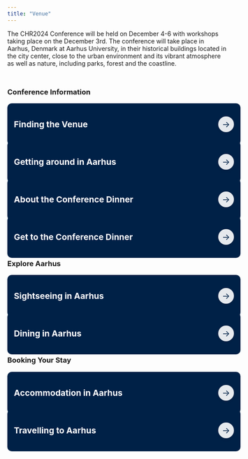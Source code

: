```yaml
---
title: "Venue"
---
```


<!--html settings for banner-->
<style>
/* define banner for about page */
.banner-grid {
    display: grid;
    grid-template-columns: repeat(auto-fit, minmax(400px, 1fr));
    gap: 20px;
    padding: 0px;
}

.banner {
    background-color: #002147;
    color: white;
    padding: 15px;  /* minimal padding */
    border-radius: 10px;
    display: flex;
    flex-direction: row; /* row to place arrow beside text */
    align-items: center;
    justify-content: space-between; /* space between text and arrow */
    text-decoration: none;
    transition: all 0.3s ease;
    height: 100%;  /* controlled height */
    width: 100%; /* fixed width for consistency */
    text-decoration: none !important;
}

.banner h2 {
    font-size: 1.2rem;
    margin: 0;
    color: white;
    text-align: left; /* align text to left for better flow */
}

.banner .arrow {
    margin-left: 10px;
    width: 36px;
    height: 36px;
    border-radius: 50%;
    background-color: rgba(255, 255, 255, 0.9);
    color: #002147;
    display: flex;
    justify-content: center;
    align-items: center;
    font-size: 1.2rem;
    transition: all 0.3s ease;
    box-shadow: 0 2px 6px rgba(0,0,0,0.1);
}

.banner:hover {
    background-color: #4b0033;
}

.banner:hover .arrow {
    background-color: white;
    color: #4b0033;
}

@media (max-width: 480px) {a
    .banner h2 {
        font-size: 1rem;
    }

    .banner .arrow {
        width: 28px;
        height: 28px;
    }
}
</style>


<!--WRITTEN CONTENT STARTS HERE-->
The CHR2024 Conference will be held on December 4-6 with workshops taking place on the December 3rd.
The conference will take place in Aarhus, Denmark at Aarhus University, in their historical buildings located in the city center, close to the urban environment and its vibrant atmosphere as well as nature, including parks, forest and the coastline.

<div class="space" style="padding-top:2%;"></div>

<h3 style="font-weight:bold;">Conference Information</h3>
<div class="banner-grid">
    <a href="/venue/finding-the-venue" class="banner" aria-label="Press to get an overview of the buildings for CHR2024">
        <h2>Finding the Venue</h2>
        <div class="banner-footer">
            <div class="arrow" aria-hidden="true">→</div>
        </div>
    </a>
    <a href="/venue/getting-around-aarhus" class="banner" aria-label="Press to find out how to get around Aarhus">
        <h2>Getting around in Aarhus</h2>
        <div class="banner-footer">
            <div class="arrow" aria-hidden="true">→</div>
        </div>
    </a>
    <a href="/venue/conference-dinner" class="banner" aria-label="Press to learn more about the Conference Dinner at Restaurant Havnær">
        <h2>About the Conference Dinner</h2>
        <div class="banner-footer">
            <div class="arrow" aria-hidden="true">→</div>
        </div>
    </a>
    </a>
    <a href="/venue/conference-dinner#conference-dinner-transport" class="banner" aria-label="Press to learn more about how to get to the conference dinner">
        <h2>Get to the Conference Dinner</h2>
        <div class="banner-footer">
            <div class="arrow" aria-hidden="true">→</div>
        </div>
    </a>
</div>

<div class="space" style="padding-top:2%;"></div>


<h3 style="font-weight:bold;">Explore Aarhus</h3>
<div class="banner-grid">
    <a href="/venue/sights-in-aarhus" class="banner" aria-label="Press to explore sights and attractions in Aarhus">
        <h2>Sightseeing in Aarhus</h2>
        <div class="banner-footer">
            <div class="arrow" aria-hidden="true">→</div>
        </div>
    </a>
    <a href="/venue/culinary-delights-aarhus" class="banner" aria-label="Press to explore dining options in Aarhus">
        <h2>Dining in Aarhus</h2>
        <div class="banner-footer">
            <div class="arrow" aria-hidden="true">→</div>
        </div>
    </a>
</div>

<div class="space" style="padding-top:2%;"></div>

<h3 style="font-weight:bold;">Booking Your Stay</h3>
<div class="banner-grid">
    <a href="/venue/accomodation-in-aarhus" class="banner" aria-label="Press to view accommodation options in Aarhus">
        <h2>Accommodation in Aarhus</h2>
        <div class="banner-footer">
            <div class="arrow" aria-hidden="true">→</div>
        </div>
    </a>
    <a href="/venue/travelling-to-aarhus" class="banner" aria-label="Press to learn about travel options to Aarhus">
        <h2>Travelling to Aarhus</h2>
        <div class="banner-footer">
            <div class="arrow" aria-hidden="true">→</div>
        </div>
    </a>
</div>

<div class="space" style="padding-top:3%;"></div>